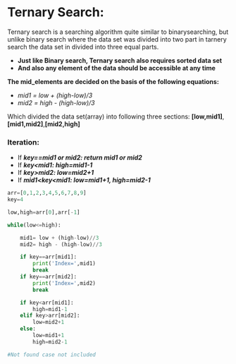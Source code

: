 # Ternary Search:
Ternary search is a searching algorithm quite similar to binarysearching, but unlike binary search where the data set was divided into two part in tarnery search the data set in divided into three equal parts.

* **Just like Binary search, Ternary search also requires sorted data set**
* **And also any element of the data should be accessible at any time**

**The mid_elements are decided on the basis of the following equations:**
* _mid1 = low + (high-low)/3_
* _mid2 = high - (high-low)/3_

Which divided the data set(array) into following three sections: **[low,mid1]**,**[mid1,mid2]**,**[mid2,high]**

### Iteration:
* If **_key==mid1 or mid2: return mid1 or mid2_**
* If **_key<mid1: high=mid1-1_**
* If **_key>mid2: low=mid2+1_**
* If **_mid1<key<mid1:  low=mid1+1, high=mid2-1_**

```python
arr=[0,1,2,3,4,5,6,7,8,9]
key=4

low,high=arr[0],arr[-1]

while(low<=high):

    mid1= low + (high-low)//3
    mid2= high - (high-low)//3

    if key==arr[mid1]:
        print('Index=',mid1)
        break
    if key==arr[mid2]:
        print('Index=',mid2)
        break

    if key<arr[mid1]:
        high=mid1-1
    elif key>arr[mid2]:
        low=mid2+1
    else:
        low=mid1+1
        high=mid2-1

#Not found case not included
```